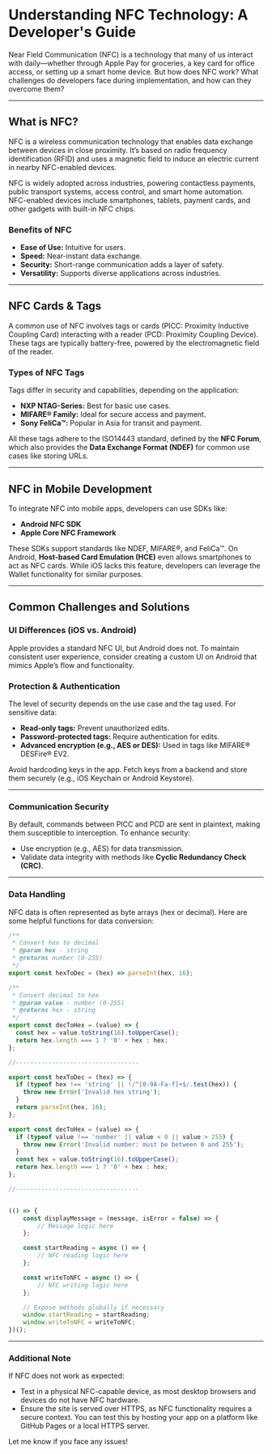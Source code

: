 # Understanding NFC Technology: A Developer's Guide  

Near Field Communication (NFC) is a technology that many of us interact with daily—whether through Apple Pay for groceries, a key card for office access, or setting up a smart home device. But how does NFC work? What challenges do developers face during implementation, and how can they overcome them?  

---

## What is NFC?  

NFC is a wireless communication technology that enables data exchange between devices in close proximity. It’s based on radio frequency identification (RFID) and uses a magnetic field to induce an electric current in nearby NFC-enabled devices.  

NFC is widely adopted across industries, powering contactless payments, public transport systems, access control, and smart home automation. NFC-enabled devices include smartphones, tablets, payment cards, and other gadgets with built-in NFC chips.  

### Benefits of NFC  

- **Ease of Use:** Intuitive for users.  
- **Speed:** Near-instant data exchange.  
- **Security:** Short-range communication adds a layer of safety.  
- **Versatility:** Supports diverse applications across industries.  

---

## NFC Cards & Tags  

A common use of NFC involves tags or cards (PICC: Proximity Inductive Coupling Card) interacting with a reader (PCD: Proximity Coupling Device). These tags are typically battery-free, powered by the electromagnetic field of the reader.  

### Types of NFC Tags  

Tags differ in security and capabilities, depending on the application:  

- **NXP NTAG-Series:** Best for basic use cases.  
- **MIFARE® Family:** Ideal for secure access and payment.  
- **Sony FeliCa™:** Popular in Asia for transit and payment.  

All these tags adhere to the ISO14443 standard, defined by the **NFC Forum**, which also provides the **Data Exchange Format (NDEF)** for common use cases like storing URLs.

---

## NFC in Mobile Development  

To integrate NFC into mobile apps, developers can use SDKs like:  

- **Android NFC SDK**  
- **Apple Core NFC Framework**  

These SDKs support standards like NDEF, MIFARE®, and FeliCa™. On Android, **Host-based Card Emulation (HCE)** even allows smartphones to act as NFC cards. While iOS lacks this feature, developers can leverage the Wallet functionality for similar purposes.  

---

## Common Challenges and Solutions  

### UI Differences (iOS vs. Android)  

Apple provides a standard NFC UI, but Android does not. To maintain consistent user experience, consider creating a custom UI on Android that mimics Apple’s flow and functionality.  

### Protection & Authentication  

The level of security depends on the use case and the tag used. For sensitive data:  

- **Read-only tags:** Prevent unauthorized edits.  
- **Password-protected tags:** Require authentication for edits.  
- **Advanced encryption (e.g., AES or DES):** Used in tags like MIFARE® DESFire® EV2.  

Avoid hardcoding keys in the app. Fetch keys from a backend and store them securely (e.g., iOS Keychain or Android Keystore).  

---

### Communication Security  

By default, commands between PICC and PCD are sent in plaintext, making them susceptible to interception. To enhance security:  

- Use encryption (e.g., AES) for data transmission.  
- Validate data integrity with methods like **Cyclic Redundancy Check (CRC)**.  

---

### Data Handling  

NFC data is often represented as byte arrays (hex or decimal). Here are some helpful functions for data conversion:  

```javascript
/**
 * Convert hex to decimal
 * @param hex - string
 * @returns number (0-255)
 */
export const hexToDec = (hex) => parseInt(hex, 16);

/**
 * Convert decimal to hex
 * @param value - number (0-255)
 * @returns hex - string
 */
export const decToHex = (value) => {
  const hex = value.toString(16).toUpperCase();
  return hex.length === 1 ? '0' + hex : hex;
};

//----------------------------------

export const hexToDec = (hex) => {
  if (typeof hex !== 'string' || !/^[0-9A-Fa-f]+$/.test(hex)) {
    throw new Error('Invalid hex string');
  }
  return parseInt(hex, 16);
};

export const decToHex = (value) => {
  if (typeof value !== 'number' || value < 0 || value > 255) {
    throw new Error('Invalid number: must be between 0 and 255');
  }
  const hex = value.toString(16).toUpperCase();
  return hex.length === 1 ? '0' + hex : hex;
};

//----------------------------------


(() => {
    const displayMessage = (message, isError = false) => {
        // Message logic here
    };

    const startReading = async () => {
        // NFC reading logic here
    };

    const writeToNFC = async () => {
        // NFC writing logic here
    };

    // Expose methods globally if necessary
    window.startReading = startReading;
    window.writeToNFC = writeToNFC;
})();
```

---

### Additional Note
If NFC does not work as expected:

- Test in a physical NFC-capable device, as most desktop browsers and devices do not have NFC hardware.
- Ensure the site is served over HTTPS, as NFC functionality requires a secure context. You can test this by hosting your app on a platform like GitHub Pages or a local HTTPS server.

Let me know if you face any issues!
